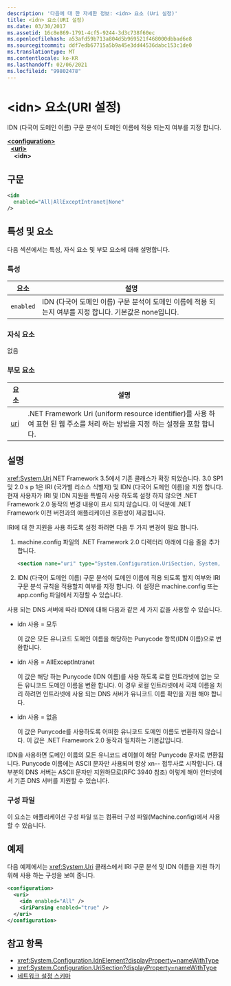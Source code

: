 ```yaml
---
description: '다음에 대 한 자세한 정보: <idn> 요소 (Uri 설정)'
title: <idn> 요소(URI 설정)
ms.date: 03/30/2017
ms.assetid: 16c8e869-1791-4cf5-9244-3d3c738f60ec
ms.openlocfilehash: a53afd59b713a804d5b969521f468000dbbad6e8
ms.sourcegitcommit: ddf7edb67715a5b9a45e3dd44536dabc153c1de0
ms.translationtype: MT
ms.contentlocale: ko-KR
ms.lasthandoff: 02/06/2021
ms.locfileid: "99802478"
---
```

# <a name="idn-element-uri-settings"></a>\<idn> 요소(URI 설정)

IDN (다국어 도메인 이름) 구문 분석이 도메인 이름에 적용 되는지 여부를 지정 합니다.
  
[**\<configuration>**](../configuration-element.md)  
&nbsp;&nbsp;[**\<uri>**](uri-element-uri-settings.md)  
&nbsp;&nbsp;&nbsp;&nbsp;**\<idn>**  
  
## <a name="syntax"></a>구문  
  
```xml
<idn
  enabled="All|AllExceptIntranet|None"
/>  
```  
  
## <a name="attributes-and-elements"></a>특성 및 요소  

 다음 섹션에서는 특성, 자식 요소 및 부모 요소에 대해 설명합니다.  
  
### <a name="attributes"></a>특성  

|**요소**|**설명**|  
|-----------------|---------------------|  
|`enabled`|IDN (다국어 도메인 이름) 구문 분석이 도메인 이름에 적용 되는지 여부를 지정 합니다. 기본값은 none입니다.|  

### <a name="child-elements"></a>자식 요소

없음
  
### <a name="parent-elements"></a>부모 요소

|**요소**|**설명**|  
|-----------------|---------------------|  
|[uri](uri-element-uri-settings.md)|.NET Framework Uri (uniform resource identifier)를 사용 하 여 표현 된 웹 주소를 처리 하는 방법을 지정 하는 설정을 포함 합니다.|  

## <a name="remarks"></a>설명

<xref:System.Uri>.NET Framework 3.5에서 기존 클래스가 확장 되었습니다. 3.0 SP1 및 2.0 s p 1은 IRI (국가별 리소스 식별자) 및 IDN (다국어 도메인 이름)을 지원 합니다. 현재 사용자가 IRI 및 IDN 지원을 특별히 사용 하도록 설정 하지 않으면 .NET Framework 2.0 동작의 변경 내용이 표시 되지 않습니다. 이 덕분에 .NET Framework 이전 버전과의 애플리케이션 호환성이 제공됩니다.

IRI에 대 한 지원을 사용 하도록 설정 하려면 다음 두 가지 변경이 필요 합니다.

1. machine.config 파일의 .NET Framework 2.0 디렉터리 아래에 다음 줄을 추가 합니다.
  
    ```xml  
    <section name="uri" type="System.Configuration.UriSection, System, Version=2.0.0.0, Culture=neutral, PublicKeyToken=b77a5c561934e089" />  
    ```  
  
2. IDN (다국어 도메인 이름) 구문 분석이 도메인 이름에 적용 되도록 할지 여부와 IRI 구문 분석 규칙을 적용할지 여부를 지정 합니다. 이 설정은 machine.config 또는 app.config 파일에서 지정할 수 있습니다.

 사용 되는 DNS 서버에 따라 IDN에 대해 다음과 같은 세 가지 값을 사용할 수 있습니다.

- idn 사용 = 모두  

     이 값은 모든 유니코드 도메인 이름을 해당하는 Punycode 항목(IDN 이름)으로 변환합니다.

- idn 사용 = AllExceptIntranet

     이 값은 해당 하는 Punycode (IDN 이름)를 사용 하도록 로컬 인트라넷에 없는 모든 유니코드 도메인 이름을 변환 합니다. 이 경우 로컬 인트라넷에서 국제 이름을 처리 하려면 인트라넷에 사용 되는 DNS 서버가 유니코드 이름 확인을 지원 해야 합니다.

- idn 사용 = 없음

     이 값은 Punycode를 사용하도록 어떠한 유니코드 도메인 이름도 변환하지 않습니다. 이 값은 .NET Framework 2.0 동작과 일치하는 기본값입니다.

 IDN을 사용하면 도메인 이름의 모든 유니코드 레이블이 해당 Punycode 문자로 변환됩니다. Punycode 이름에는 ASCII 문자만 사용되며 항상 xn-- 접두사로 시작합니다. 대부분의 DNS 서버는 ASCII 문자만 지원하므로(RFC 3940 참조) 이렇게 해야 인터넷에서 기존 DNS 서버를 지원할 수 있습니다.

### <a name="configuration-files"></a>구성 파일

이 요소는 애플리케이션 구성 파일 또는 컴퓨터 구성 파일(Machine.config)에서 사용할 수 있습니다.

## <a name="example"></a>예제

다음 예제에서는 <xref:System.Uri> 클래스에서 IRI 구문 분석 및 IDN 이름을 지원 하기 위해 사용 하는 구성을 보여 줍니다.

```xml
<configuration>
  <uri>
    <idn enabled="All" />
    <iriParsing enabled="true" />
  </uri>
</configuration>
```

## <a name="see-also"></a>참고 항목

- <xref:System.Configuration.IdnElement?displayProperty=nameWithType>
- <xref:System.Configuration.UriSection?displayProperty=nameWithType>
- [네트워크 설정 스키마](index.md)
